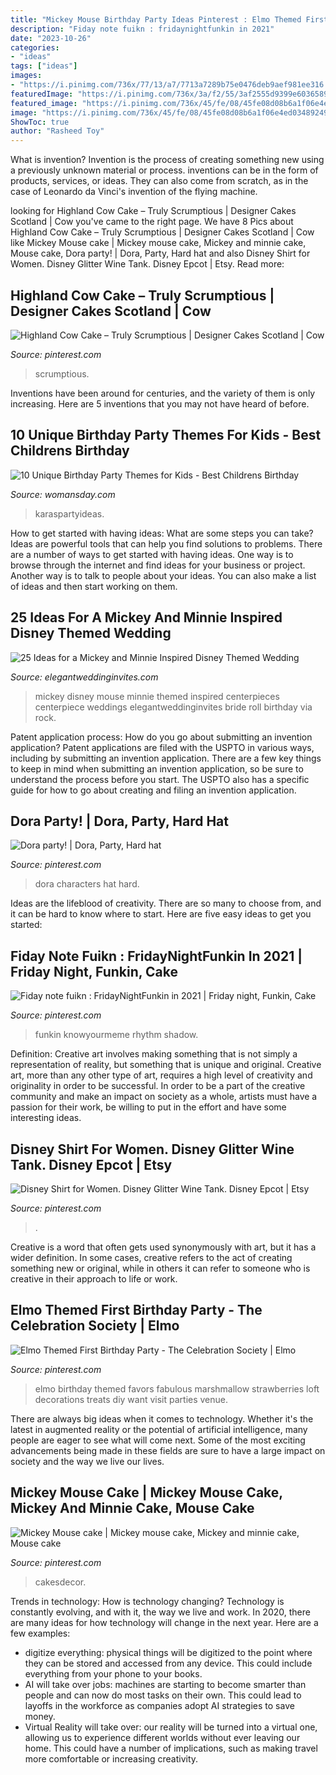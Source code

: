 ```yaml
---
title: "Mickey Mouse Birthday Party Ideas Pinterest : Elmo Themed First Birthday Party"
description: "Fiday note fuikn : fridaynightfunkin in 2021"
date: "2023-10-26"
categories:
- "ideas"
tags: ["ideas"]
images:
- "https://i.pinimg.com/736x/77/13/a7/7713a7289b75e0476deb9aef981ee316.jpg"
featuredImage: "https://i.pinimg.com/736x/3a/f2/55/3af2555d9399e6036589f0979c36a6b8.jpg"
featured_image: "https://i.pinimg.com/736x/45/fe/08/45fe08d08b6a1f06e4ed034892492ff8.jpg"
image: "https://i.pinimg.com/736x/45/fe/08/45fe08d08b6a1f06e4ed034892492ff8.jpg"
ShowToc: true
author: "Rasheed Toy"
---
```



What is invention?
Invention is the process of creating something new using a previously unknown material or process. inventions can be in the form of products, services, or ideas. They can also come from scratch, as in the case of Leonardo da Vinci's invention of the flying machine.

	

		
looking for Highland Cow Cake – Truly Scrumptious | Designer Cakes Scotland | Cow you've came to the right page. We have 8 Pics about Highland Cow Cake – Truly Scrumptious | Designer Cakes Scotland | Cow like Mickey Mouse cake | Mickey mouse cake, Mickey and minnie cake, Mouse cake, Dora party! | Dora, Party, Hard hat and also Disney Shirt for Women. Disney Glitter Wine Tank. Disney Epcot | Etsy. Read more:
		
    
## Highland Cow Cake – Truly Scrumptious | Designer Cakes Scotland | Cow

<img loading=lazy src="https://i.pinimg.com/736x/45/fe/08/45fe08d08b6a1f06e4ed034892492ff8.jpg" onerror="this.onerror=null;this.src='https://tse2.mm.bing.net/th?id=OIP.W8LsbimKQph5-DYvZjGZGwHaKq&amp;pid=15.1';" alt="Highland Cow Cake – Truly Scrumptious | Designer Cakes Scotland | Cow">

_Source: pinterest.com_

>scrumptious. 

	

Inventions have been around for centuries, and the variety of them is only increasing. Here are 5 inventions that you may not have heard of before.

    
## 10 Unique Birthday Party Themes For Kids - Best Childrens Birthday

<img loading=lazy src="https://hips.hearstapps.com/wdy.h-cdn.co/assets/17/02/640x962/gallery-1484180649-unicorn-themed-birthday-party-karas-party-ideas.jpeg?resize=768:*" onerror="this.onerror=null;this.src='https://tse4.mm.bing.net/th?id=OIP.6kI1M7V7li3t39RXDrrD3QHaLI&amp;pid=15.1';" alt="10 Unique Birthday Party Themes for Kids - Best Childrens Birthday">

_Source: womansday.com_

>karaspartyideas. 

	

How to get started with having ideas: What are some steps you can take?
Ideas are powerful tools that can help you find solutions to problems. There are a number of ways to get started with having ideas. One way is to browse through the internet and find ideas for your business or project. Another way is to talk to people about your ideas. You can also make a list of ideas and then start working on them.

    
## 25 Ideas For A Mickey And Minnie Inspired Disney Themed Wedding

<img loading=lazy src="https://www.elegantweddinginvites.com/wedding-blog/wp-content/uploads/2016/06/mickey-mouse-inspired-disney-wedding-centerpieces.jpg" onerror="this.onerror=null;this.src='https://tse1.mm.bing.net/th?id=OIP.ewBJ3XOxscUxSOB_Jwcg3AHaMN&amp;pid=15.1';" alt="25 Ideas for a Mickey and Minnie Inspired Disney Themed Wedding">

_Source: elegantweddinginvites.com_

>mickey disney mouse minnie themed inspired centerpieces centerpiece weddings elegantweddinginvites bride roll birthday via rock. 

	

Patent application process: How do you go about submitting an invention application?
Patent applications are filed with the USPTO in various ways, including by submitting an invention application. There are a few key things to keep in mind when submitting an invention application, so be sure to understand the process before you start. The USPTO also has a specific guide for how to go about creating and filing an invention application.

    
## Dora Party! | Dora, Party, Hard Hat

<img loading=lazy src="https://i.pinimg.com/736x/07/67/05/076705ed10a3721ad3ad91f83885cb76--dora.jpg" onerror="this.onerror=null;this.src='https://tse2.mm.bing.net/th?id=OIP.LN0p5vhTXQclcGqHy55D3QHaJ6&amp;pid=15.1';" alt="Dora party! | Dora, Party, Hard hat">

_Source: pinterest.com_

>dora characters hat hard. 

	

Ideas are the lifeblood of creativity. There are so many to choose from, and it can be hard to know where to start. Here are five easy ideas to get you started:

    
## Fiday Note Fuikn : FridayNightFunkin In 2021 | Friday Night, Funkin, Cake

<img loading=lazy src="https://i.pinimg.com/736x/77/13/a7/7713a7289b75e0476deb9aef981ee316.jpg" onerror="this.onerror=null;this.src='https://tse3.mm.bing.net/th?id=OIP.-eU2NzBSfzIeiS-0pYgm0QHaIq&amp;pid=15.1';" alt="Fiday note fuikn : FridayNightFunkin in 2021 | Friday night, Funkin, Cake">

_Source: pinterest.com_

>funkin knowyourmeme rhythm shadow. 

	

Definition: Creative art involves making something that is not simply a representation of reality, but something that is unique and original.
Creative art, more than any other type of art, requires a high level of creativity and originality in order to be successful. In order to be a part of the creative community and make an impact on society as a whole, artists must have a passion for their work, be willing to put in the effort and have some interesting ideas.

    
## Disney Shirt For Women. Disney Glitter Wine Tank. Disney Epcot | Etsy

<img loading=lazy src="https://i.pinimg.com/736x/b2/ba/2c/b2ba2cc0f122131b426b16e46140ae51.jpg" onerror="this.onerror=null;this.src='https://tse1.mm.bing.net/th?id=OIP.YyeBHt2rMHh__Zv-InmwWAHaJ4&amp;pid=15.1';" alt="Disney Shirt for Women. Disney Glitter Wine Tank. Disney Epcot | Etsy">

_Source: pinterest.com_

>. 

	

Creative is a word that often gets used synonymously with art, but it has a wider definition. In some cases, creative refers to the act of creating something new or original, while in others it can refer to someone who is creative in their approach to life or work.

    
## Elmo Themed First Birthday Party - The Celebration Society | Elmo

<img loading=lazy src="https://i.pinimg.com/736x/76/6d/3a/766d3a6f5d9ca4e51dde4f09bb831e0e--elmo-birthday-party-ideas-first-birthday-parties.jpg" onerror="this.onerror=null;this.src='https://tse3.mm.bing.net/th?id=OIP.Lhdt00olEPLWU19PFqLXQQHaLH&amp;pid=15.1';" alt="Elmo Themed First Birthday Party - The Celebration Society | Elmo">

_Source: pinterest.com_

>elmo birthday themed favors fabulous marshmallow strawberries loft decorations treats diy want visit parties venue. 

	

There are always big ideas when it comes to technology. Whether it's the latest in augmented reality or the potential of artificial intelligence, many people are eager to see what will come next. Some of the most exciting advancements being made in these fields are sure to have a large impact on society and the way we live our lives.

    
## Mickey Mouse Cake | Mickey Mouse Cake, Mickey And Minnie Cake, Mouse Cake

<img loading=lazy src="https://i.pinimg.com/736x/3a/f2/55/3af2555d9399e6036589f0979c36a6b8.jpg" onerror="this.onerror=null;this.src='https://tse2.mm.bing.net/th?id=OIP.kj4XwRGrO3J89LM5Q7TBbgHaLH&amp;pid=15.1';" alt="Mickey Mouse cake | Mickey mouse cake, Mickey and minnie cake, Mouse cake">

_Source: pinterest.com_

>cakesdecor. 

	

Trends in technology: How is technology changing?
Technology is constantly evolving, and with it, the way we live and work. In 2020, there are many ideas for how technology will change in the next year. Here are a few examples: 
- digitize everything: physical things will be digitized to the point where they can be stored and accessed from any device. This could include everything from your phone to your books. 
- AI will take over jobs: machines are starting to become smarter than people and can now do most tasks on their own. This could lead to layoffs in the workforce as companies adopt AI strategies to save money. 
- Virtual Reality will take over: our reality will be turned into a virtual one, allowing us to experience different worlds without ever leaving our home. This could have a number of implications, such as making travel more comfortable or increasing creativity.

